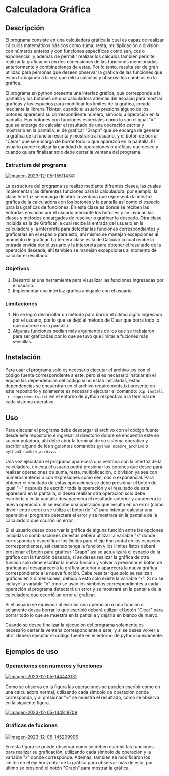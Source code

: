 # Calculadora Gráfica

## Descripción
El programa consiste en una calculadora gráfica la cual es capaz de realizar cálculos matemáticos básicos como suma, resta, multiplicación o división con números enteros y con funciones específicas como sen, cos o exponencial, y además de permitir realizar los cálculos tambien permite realizar la graficación en dos dimensiones de las funciones mencionadas anteriormente y combinaciones de estas. Por lo tanto, resulta ser de gran utilidad para personas que deseen observar la gráfica de las funciones que están trabajando a la vez que reliza cálculos y observa los cambios en la gráfica.

El programa en python presenta una interfaz gráfica, que corresponde a la pantalla y los botones de una calculadora además del espacio para mostrar gráficas y los espacios para modificar los límites de la gráfica, creada mediante la librería Tkinter, cuando el usuario presiona alguno de los botones aparecerá su correspondiente número, símbolo u operación en la pantalla. Hay botones con funciones especiales como lo son el igual "=" que se encarga de calcular el resultado de una operación escrita y mostrarlo en la pantalla, el de graficar "Graph" que se encarga de generar la gráfica de la función escrita y mostrarla al usuario, y el botón de borrar "Clear" que se encarga de borrar todo lo que aparezca en la pantalla. El usuario puede realizar la cantidad de operaciones o gráficas que desee y cuando quiera finalizar solo debe cerrar la ventana del programa.

### Estructura del programa

<a href="https://imgbb.com/"><img src="https://i.ibb.co/DRsbhFx/imagen-2023-12-05-155114741.png" alt="imagen-2023-12-05-155114741" border="0"></a>

La estructura del programa se realizó mediante difrentes clases, las cuales implementan las diferentes funciones para la calculadora, por ejemplo, la clase Interfaz se encarga de abrir la ventana que representa la interfaz gráfica de la calculadora con los botones y la pantalla así como el espacio para las gráficas de funciones. En esta clase es donde se reciben las entradas enviadas por el usuario mediante los botones y se invocan las clases y métodos encargados de resolver o graficar lo deseado. Otra clase incluida es la de Graficar la cual recibe la entrada del usuario en la calculadora y la interpreta para detectar las funciones correspondientes y graficarlas en el espacio para esto, ahí mismo se manejan excepciones al momento de graficar. La tercera clase es la de Calcular la cual recibe la entrada envida por el usuario y la interpreta para obtener el resultado de la operación deseada, ahí tambien se manejan excepciones al momento de calcular el resultado.

### Objetivos
1. Desarrollar una herramienta para visualizar las funciones ingresadas por el usuario.
2. Implementar una interfaz gráfica amigable con el usuario.

### Limitaciones
1. No se logró desarrollar un método para borrar el último digito ingresado por el usuario, por lo que se dejó el método de Clear que borra todo lo que aparece en la pantalla.
2. Algunas funciones pedían más argumentos de los que se trabajaron para ser graficadas por lo que se tuvo que limitar a fuciones más sencillas.

## Instalación
Para usar el programa solo es necesario ejecutar el archivo .py con el código fuente correspondiente a este, pero si es necesario instalar en el equipo las dependencias del código si no están instaladas, estas dependencias se encuentran en el archivo requirements.txt presente en este repositorio y solamente es necesario ejecutar el comando: `pip install -r requirements.txt` en el entorno de python respectivo a la terminal de cada sistema operativo.

## Uso
Para ejecutar el programa debe descargar el archivo con el código fuente desde este repositorio e ingresar al directorio donde se encuentra este en su computadora, ahí debe abrir la terminal de su sistema operativo y escribir alguno de los siguientes comandos `python nombre_archivo` o `python3 nombre_archivo`.

Una vez ejecutado el programa aparecerá una ventana con la interfaz de la calculadora, en esta el usuario podrá presionar los botones que desee para realizar operaciones de suma, resta, multiplicación, o división ya sea con números enteros o con expresiones como sen, cos o exponencial. Para obtener el resultado de estas operaciones se debe presionar el botón de igual "=" después de escribir toda la operación y el resultado de esta aparecerá en la pantalla, si desea realizar otra operación solo debe escribirla y en la pantalla desaparecerá el resultado anterior y aparecerá la nueva operación. Si se escribe una operación que resulta en un error (como dividir entre cero) o se utiliza el botón de "x" para intentar calcular una operaión el programa detectará el error y se mostrara en la pantalla de la calculadora que ocurrió un error.

Si el usuario desea observar la gráfica de alguna función entre las opciones incluidas o combinaciones de estas deberá utilizar la variable "x" donde corresponda y especificar los límites para el eje horizontal en los espacios correspondientes, así cuando tenga la función y los límites listos deberá presionar el botón para graficar "Graph" así se actualizará el espacio de la gráfica con la función deseada, si se desea realizar la gráfica de otra función solo debe escribir la nueva función y volver a presionar el botón de graficar así desaparecerá la gráfica anterior y aparecerá la nueva gráfica correspondiente a la nueva función. Cabe resaltar que solo se realizan gráficas en 2 dimensiones, debido a esto solo existe la variable "x". Si no se incluye la variable "x" o no se usan los símbolos correspondientes a cada operación el programa detectará un error y se mostrará en la pantalla de la calculadora que ocurrió un error al graficar.

Si el usuario se equivoca al escribir una operación o una función o solamente desea borrar lo que escribió deberá utilizar el botón "Clear" para borrar todo lo que se muestra en la pantalla y dejarla en blanco de nuevo.

Cuando se desee finalizar la ejecución del programa solamente es necesario cerrar la ventana correspondiente a este, y si se desea volver a abrir deberá ejecutar el código fuente en el entorno de python nuevamente.

## Ejemplos de uso

### Operaciones con números y funciones

<a href="https://ibb.co/0M0LSXs"><img src="https://i.ibb.co/fp3W5SD/imagen-2023-12-05-144443131.png" alt="imagen-2023-12-05-144443131" border="0"></a>

Como se observa en la figura las operaciones se pueden escribir como en una calculadora normal, utilizando cada símbolo de operación donde corresponda, y al presionar "=" se muestra el resultado, como se observa en la siguiente figura.

<a href="https://ibb.co/9HNdScz"><img src="https://i.ibb.co/b5PGDQq/imagen-2023-12-05-144818709.png" alt="imagen-2023-12-05-144818709" border="0"></a>

### Gráficas de fuciones

<a href="https://ibb.co/CH98Jfv"><img src="https://i.ibb.co/bKvmHkL/imagen-2023-12-05-145209906.png" alt="imagen-2023-12-05-145209906" border="0"></a>

En esta figura se puede observar como se deben escribir las funciones para realizar su graficación, utilizando cada símbolo de operación y la variable "x" donde corresponde. Además, tambien se modificaron los límites en el eje horizontal de la gráfica para observar más de esta, por último se presionó el botón "Graph" para mostrar la gráfica.
